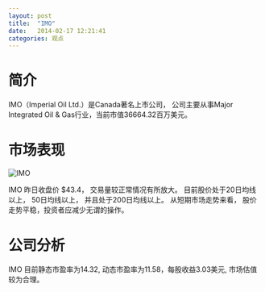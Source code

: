 ```yaml
---
layout: post
title:  "IMO"
date:   2014-02-17 12:21:41
categories: 观点
---
```


# 简介
IMO（Imperial Oil Ltd.）是Canada著名上市公司，
公司主要从事Major Integrated Oil & Gas行业，当前市值36664.32百万美元。

# 市场表现

![IMO](http://finviz.com/chart.ashx?t=IMO&ty=c&ta=1&p=d&s=l)

IMO 昨日收盘价 $43.4，
交易量较正常情况有所放大。
目前股价处于20日均线以上，
50日均线以上，
并且处于200日均线以上。
从短期市场走势来看，
股价走势平稳，投资者应减少无谓的操作。

# 公司分析
IMO 目前静态市盈率为14.32, 动态市盈率为11.58，每股收益3.03美元,
市场估值较为合理。
